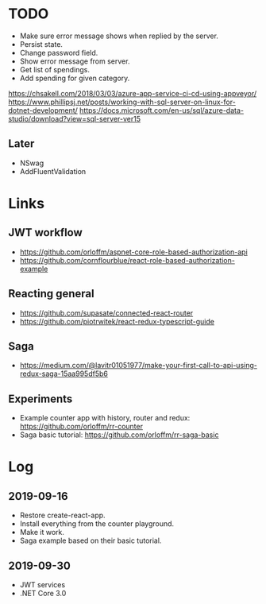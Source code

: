 # TODO

- Make sure error message shows when replied by the server.
- Persist state.
- Change password field.
- Show error message from server.
- Get list of spendings.
- Add spending for given category.

https://chsakell.com/2018/03/03/azure-app-service-ci-cd-using-appveyor/
https://www.phillipsj.net/posts/working-with-sql-server-on-linux-for-dotnet-development/
https://docs.microsoft.com/en-us/sql/azure-data-studio/download?view=sql-server-ver15

## Later

- NSwag
- AddFluentValidation

# Links

## JWT workflow

- https://github.com/orloffm/aspnet-core-role-based-authorization-api
- https://github.com/cornflourblue/react-role-based-authorization-example

## Reacting general

- https://github.com/supasate/connected-react-router
- https://github.com/piotrwitek/react-redux-typescript-guide

## Saga

- https://medium.com/@lavitr01051977/make-your-first-call-to-api-using-redux-saga-15aa995df5b6

## Experiments

- Example counter app with history, router and redux: https://github.com/orloffm/rr-counter
- Saga basic tutorial: https://github.com/orloffm/rr-saga-basic

# Log

## 2019-09-16

- Restore create-react-app.
- Install everything from the counter playground.
- Make it work.
- Saga example based on their basic tutorial.

## 2019-09-30

- JWT services
- .NET Core 3.0
